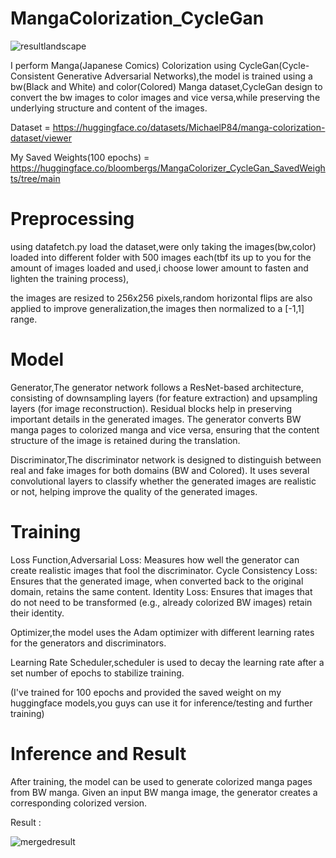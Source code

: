 # MangaColorization_CycleGan

![resultlandscape](https://github.com/user-attachments/assets/ccd495fb-f7d8-4794-8b69-506d7e8d6315)


I perform Manga(Japanese Comics) Colorization using CycleGan(Cycle-Consistent Generative Adversarial Networks),the model is trained using a bw(Black and White) and color(Colored) Manga dataset,CycleGan design to convert the bw images to color images and vice versa,while preserving the underlying structure and content of the images.

Dataset = https://huggingface.co/datasets/MichaelP84/manga-colorization-dataset/viewer

My Saved Weights(100 epochs) = https://huggingface.co/bloombergs/MangaColorizer_CycleGan_SavedWeights/tree/main

# Preprocessing
using datafetch.py load the dataset,were only taking the images(bw,color) loaded into different folder with 500 images each(tbf its up to you for the amount of images loaded and used,i choose lower amount to fasten and lighten the training process),

the images are resized to 256x256 pixels,random horizontal flips are also applied to improve generalization,the images then normalized to a [-1,1] range.

# Model
Generator,The generator network follows a ResNet-based architecture, consisting of downsampling layers (for feature extraction) and upsampling layers (for image reconstruction).
Residual blocks help in preserving important details in the generated images.
The generator converts BW manga pages to colorized manga and vice versa, ensuring that the content structure of the image is retained during the translation.

Discriminator,The discriminator network is designed to distinguish between real and fake images for both domains (BW and Colored).
It uses several convolutional layers to classify whether the generated images are realistic or not, helping improve the quality of the generated images.

# Training
Loss Function,Adversarial Loss: Measures how well the generator can create realistic images that fool the discriminator.
Cycle Consistency Loss: Ensures that the generated image, when converted back to the original domain, retains the same content.
Identity Loss: Ensures that images that do not need to be transformed (e.g., already colorized BW images) retain their identity.

Optimizer,the model uses the Adam optimizer with different learning rates for the generators and discriminators.

Learning Rate Scheduler,scheduler is used to decay the learning rate after a set number of epochs to stabilize training.

(I've trained for 100 epochs and provided the saved weight on my huggingface models,you guys can use it for inference/testing and further training)

# Inference and Result
After training, the model can be used to generate colorized manga pages from BW manga. Given an input BW manga image, the generator creates a corresponding colorized version.

Result : 

![mergedresult](https://github.com/user-attachments/assets/0cc13c9e-5f04-4f9c-81cc-3925932bfef1)



